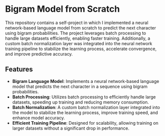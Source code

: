 # Bigram Model from Scratch

This repository contains a self-project in which I implemented a neural network-based language model from scratch to predict the next character using bigram probabilities. The project leverages batch processing to handle large datasets efficiently, enabling faster training. Additionally, a custom batch normalization layer was integrated into the neural network training pipeline to stabilize the learning process, accelerate convergence, and improve predictive accuracy.

## Features

- **Bigram Language Model**: Implements a neural network-based language model that predicts the next character in a sequence using bigram probabilities.
- **Batch Processing**: Utilizes batch processing to efficiently handle large datasets, speeding up training and reducing memory consumption.
- **Batch Normalization**: A custom batch normalization layer integrated into the model to stabilize the learning process, improve training speed, and enhance model accuracy.
- **Efficient Training Pipeline**: Designed for scalability, allowing training on larger datasets without a significant drop in performance.

